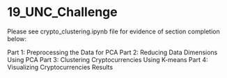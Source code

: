 # 19_UNC_Challenge

Please see crypto_clustering.ipynb  file for evidence of section completion below: 

Part 1: Preprocessing the Data for PCA
Part 2: Reducing Data Dimensions Using PCA
Part 3: Clustering Cryptocurrencies Using K-means
Part 4: Visualizing Cryptocurrencies Results